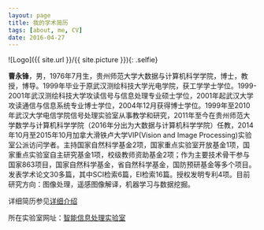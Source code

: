 ```yaml
---
layout: page
title: 我的学术简历
tags: [about, me, CV]
date: 2016-04-27
---
```

![Logo]({{ site.url }}/{{ site.picture }}){: .selfie}


**曹永锋**，男，1976年7月生，贵州师范大学大数据与计算机科学学院，博士，教授，博导。1999年毕业于原武汉测绘科技大学光电学院，获工学学士学位。1999-2001年武汉测绘科技大学攻读信号与信息处理专业硕士学位，2001年起武汉大学攻读通信与信息系统专业博士学位，2004年12月获得博士学位。1999年至2010年武汉大学电信学院信号处理实验室从事教学和研究，2011年至今在贵州师范大学数学与计算机科学学院（2016年分出为大数据与计算机科学学院）任教，2014年10月至2015年10月加拿大滑铁卢大学VIP(Vision and Image Processing)实验室公派访问学者。主持国家自然科学基金2项，国家重点实验室开放基金1项，国家重点实验室自主研究基金1项，校级教师资助基金2项；作为主要技术骨干参与国家863项目，国家自然科学基金，省自然科学基金，国防预研基金等多个项目。发表学术论文30多篇，其中SCI检索6篇，EI检索16篇。授权发明专利4项。目前研究方向：图像处理，遥感图像解译，机器学习与数据挖掘。

详细简历参见[详细介绍](./_posts/CV_forMyWeb.pdf)

所在实验室网址：[智能信息处理实验室](http://bighanksmallhank.github.io/website)